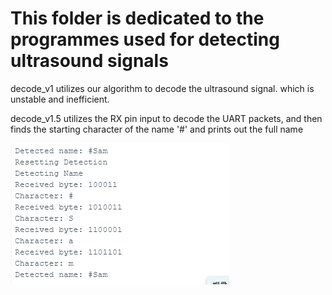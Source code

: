 # This folder is dedicated to the programmes used for detecting ultrasound signals
decode_v1 utilizes our algorithm to decode the ultrasound signal. which is unstable and inefficient.

decode_v1.5 utilizes the RX pin input to decode the UART packets, and then finds the starting character of the name '#' and prints out the full name

![Serial snippet](images/name_serial_1.png)

